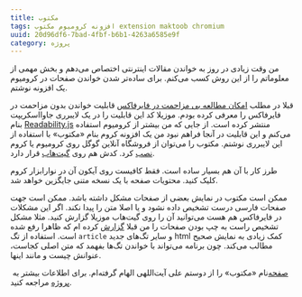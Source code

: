 ```yaml
---
title: مکتوب
tags: افزونه کرومیوم مکتوب extension maktoob chromium
uuid: 20d96df6-7bad-4fbf-b6b1-4263a6585e9f
category: پروژه
---
```


من وقت زیادی در روز به خواندن مقالات اینترنتی اختصاص می‌دهم و بخش مهمی از معلوماتم را از این روش کسب می‌کنم. برای ساده‌تر شدن خواندن صفحات در کرومیوم یک افزونه نوشتم.

قبلا در مطلب [امکان مطالعه بی مزاحمت در فایرفاکس](distraction-free-reading) قابلیت خواندن بدون مزاحمت در فایرفاکس را معرفی کرده بودم. موزیلا کد این قابلیت را در یک لایبرری جاوااسکریپت بنام [Readability.js](https://github.com/mozilla/readability) منتشر کرده است. از جایی که من بیشتر از کرومیوم استفاده می‌کنم و این قابلیت در آنجا فراهم نبود من یک افزونه کروم بنام «مکتوب» با استفاده از این لایبرری نوشتم. مکتوب را می‌توان از ‬فروشگاه آنلاین گوگل روی کرومیوم یا کروم ‎‬[نصب](https://chrome.google.com/webstore/detail/maktoob/oahgddeaidcccjknakhbamebomknkdfo) کرد. کدش هم روی [گیت‌هاب](https://github.com/mehdisadeghi/maktoob) قرار دارد.

طرز کار با آن هم بسیار ساده است. فقط کافیست روی آیکون آن در نوارابزار کروم کلیک کنید. محتویات صفحه با یک نسخه متنی جایگزین خواهد شد.

ممکن است مکتوب در نمایش بعضی از صفحات مشکل داشته باشد. ممکن است جهت صفحات فارسی درست تشخیص داده نشود و یا اصلا متن را پیدا نکند. اگر این مشکلات در فایرفاکس هم هست می‌توانید آن را روی گیت‌هاب موزیلا گزارش کنید. مثلا مشکل تشخیص راست به چپ بودن صفحات را من قبلا [گزارش](https://bugzilla.mozilla.org/show_bug.cgi?id=1173548) کرده ام که ظاهرا رفع شده است. استفاده از تگ `article` و سایر تگ‌های جدید html کمک زیادی به نمایش صحیح مطالب می‌کند. چون برنامه می‌تواند با خواندن تگ‌ها بفهمد که متن اصلی کجاست، عنوانش چیست و مانند اینها.

نام «مکتوب» را از دوستم علی آیت‌اللهی الهام گرفته‌ام. برای اطلاعات بیشتر به ‏‎[صفحه پروژه](projects/maktoob) مراجعه کنید.

